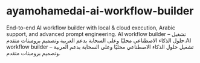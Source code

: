 # ayamohamedai-ai-workflow-builder
End-to-end AI workflow builder with local &amp; cloud execution, Arabic support, and advanced prompt engineering. AI workflow builder – تشغيل حلول الذكاء الاصطناعي محليًا وعلى السحابة بدعم العربية وتصميم برومبتات متقدم.AI workflow builder – تشغيل حلول الذكاء الاصطناعي محليًا وعلى السحابة بدعم العربية وتصميم برومبتات متقدم.    
